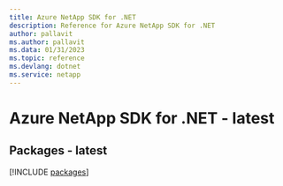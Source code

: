 ```yaml
---
title: Azure NetApp SDK for .NET
description: Reference for Azure NetApp SDK for .NET
author: pallavit
ms.author: pallavit
ms.data: 01/31/2023
ms.topic: reference
ms.devlang: dotnet
ms.service: netapp
---
```

# Azure NetApp SDK for .NET - latest
## Packages - latest
[!INCLUDE [packages](netapp-index.md)]